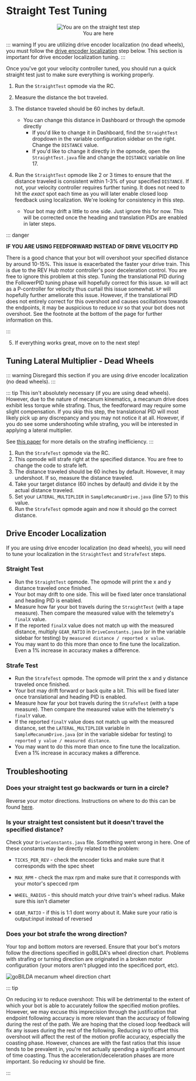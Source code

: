 # Straight Test Tuning

<figure align="center">
    <img src="./assets/you-are-here/YouAreHere-StraightTest-quarter.png" alt="You are on the straight test step">
    <figcaption class="mt-2 text-gray-600 text-center">You are here</figcaption>
</figure>

::: warning
If you are utilizing drive encoder localization (no dead wheels), you must follow the [drive encoder localization](#drive-encoder-localization) step below. This section is important for drive encoder localization tuning.
:::

Once you've got your velocity controller tuned, you should run a quick straight test just to make sure everything is working properly.

1. Run the `StraightTest` opmode via the RC.
2. Measure the distance the bot traveled.
3. The distance traveled should be 60 inches by default.
   - You can change this distance in Dashboard or through the opmode directly
     - If you'd like to change it in Dashboard, find the `StraightTest` dropdown in the variable configuration sidebar on the right. Change the `DISTANCE` value.
     - If you'd like to change it directly in the opmode, open the `StraightTest.java` file and change the `DISTANCE` variable on line 17.
4. Run the `StraightTest` opmode like 2 or 3 times to ensure that the distance traveled is consistent within 1-3% of your specified `DISTANCE`. If not, your velocity controller requires further tuning. It does not need to hit the _exact_ spot each time as you will later enable closed loop feedback using localization. We're looking for consistency in this step.

   - Your bot may drift a little to one side. Just ignore this for now. This will be corrected once the heading and translation PIDs are enabled in later steps.

::: danger

**IF YOU ARE USING FEEDFORWARD INSTEAD OF DRIVE VELOCITY PID**

There is a good chance that your bot will overshoot your specified distance by around 10-15%. This issue is exacerbated the faster your drive train. This is due to the REV Hub motor controller's poor deceleration control. You are free to ignore this problem at this step. Tuning the translational PID during the FollowerPID tuning phase will hopefully correct for this issue. `kD` will act as a P-controller for velocity thus curtail this issue somewhat. `kP` will hopefully further ameliorate this issue. However, if the translational PID does not entirely correct for this overshoot and causes oscillations towards the endpoints, it may be auspicious to reduce `kV` so that your bot does not overshoot. See the footnote at the bottom of the page for further information on this.

:::

5. If everything works great, move on to the next step!

## Tuning Lateral Multiplier - Dead Wheels

::: warning
Disregard this section if you are using drive encoder localization (no dead wheels).
:::

::: tip
This isn't absolutely necessary (if you are using dead wheels). However, due to the nature of mecanum kinematics, a mecanum drive does exhibit less torque while strafing. Thus, the feedforward may require some slight compensation. If you skip this step, the translational PID will most likely pick up any discrepancy and you may not notice it at all. However, if you do see some undershooting while strafing, you will be interested in applying a lateral multiplier.

See [this paper](https://www.chiefdelphi.com/t/paper-mecanum-and-omni-kinematic-and-force-analysis/106153) for more details on the strafing inefficiency.
:::

1. Run the `StrafeTest` opmode via the RC.
2. This opmode will strafe right at the specified distance. You are free to change the code to strafe left.
3. The distance traveled should be 60 inches by default. However, it may undershoot. If so, measure the distance traveled.
4. Take your target distance (60 inches by default) and divide it by the actual distance traveled.
5. Set your `LATERAL_MULTIPLIER` in `SampleMecanumDrive.java` (line 57) to this value.
6. Run the `StrafeTest` opmode again and now it should go the correct distance.

## Drive Encoder Localization

If you are using drive encoder localization (no dead wheels), you will need to tune your localization in the `StraightTest` and `StrafeTest` steps.

### Straight Test

- Run the `StraightTest` opmode. The opmode will print the x and y distance traveled once finished.
- Your bot may drift to one side. This will be fixed later once translational and heading PID is enabled.
- Measure how far your bot travels during the `StraightTest` (with a tape measure). Then compare the measured value with the telemetry's `finalX` value.
- If the reported `finalX` value does not match up with the measured distance, multiply `GEAR_RATIO` in `DriveConstants.java` (or in the variable sidebar for testing) by `measured distance / reported x value`.
- You may want to do this more than once to fine tune the localization. Even a 1% increase in accuracy makes a difference.

### Strafe Test

- Run the `StrafeTest` opmode. The opmode will print the x and y distance traveled once finished.
- Your bot may drift forward or back quite a bit. This will be fixed later once translational and heading PID is enabled.
- Measure how far your bot travels during the `StrafeTest` (with a tape measure). Then compare the measured value with the telemetry's `finalY` value.
- If the reported `finalY` value does not match up with the measured distance, set the `LATERAL_MULTIPLIER` variable in `SampleMecanumDrive.java` (or in the variable sidebar for testing) to `reported y value / measured distance`.
- You may want to do this more than once to fine tune the localization. Even a 1% increase in accuracy makes a difference.

## Troubleshooting

### Does your straight test go backwards or turn in a circle?

Reverse your motor directions. Instructions on where to do this can be found [here](/drive-constants.html#samplemecanumdrive-motor-direction).

### **Is your straight test consistent but it doesn't travel the specified distance?**

Check your `DriveConstants.java` file. Something went wrong in here. One of these constants may be directly related to the problem:

- `TICKS_PER_REV` - check the encoder ticks and make sure that it corresponds with the spec sheet

- `MAX_RPM` - check the max rpm and make sure that it corresponds with your motor's specced rpm

- `WHEEL_RADIUS` - this should match your drive train's wheel radius. Make sure this isn't diameter

- `GEAR_RATIO` - if this is 1:1 dont worry about it. Make sure your ratio is output:input instead of reversed

### Does your bot strafe the wrong direction?

Your top and bottom motors are reversed. Ensure that your bot's motors follow the directions specified in goBILDA's wheel direction chart. Problems with strafing or turning direction are originated in a broken motor configuration (your motors aren't plugged into the specificed port, etc).

![goBILDA mecanum wheel direction chart](./assets/drive-constants/gobilda-mecanum-chart.png)

::: tip

On reducing `kV` to reduce overshoot: This will be detrimental to the extent of which your bot is able to accurately follow the specified motion profiles. However, we may excuse this imprecision through the justification that endpoint following accuracy is more relevant than the accuracy of following during the rest of the path. We are hoping that the closed loop feedback will fix any issues during the rest of the following. Reducing `kV` to offset this overshoot will affect the rest of the motion profile accuracy, especially the coasting phase. However, chances are with the fast ratios that this issue tends to be prevalent in, you're not actually spending a significant amount of time coasting. Thus the acceleration/deceleration phases are more important. So reducing `kV` should be fine.

:::
